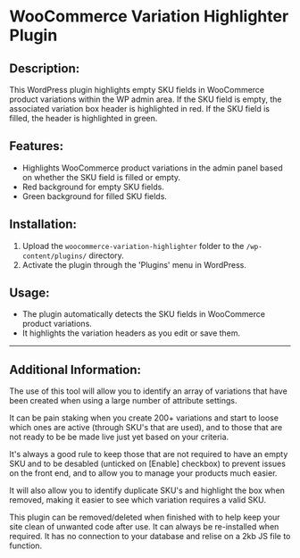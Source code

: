 # WooCommerce Variation Highlighter Plugin

## Description:
This WordPress plugin highlights empty SKU fields in WooCommerce product variations within the WP admin area. If the SKU field is empty, the associated variation box header is highlighted in red. If the SKU field is filled, the header is highlighted in green.

## Features:
- Highlights WooCommerce product variations in the admin panel based on whether the SKU field is filled or empty.
- Red background for empty SKU fields.
- Green background for filled SKU fields.

## Installation:
1. Upload the `woocommerce-variation-highlighter` folder to the `/wp-content/plugins/` directory.
2. Activate the plugin through the 'Plugins' menu in WordPress.

## Usage:
- The plugin automatically detects the SKU fields in WooCommerce product variations.
- It highlights the variation headers as you edit or save them.

-----------------------
## Additional Information:

The use of this tool will allow you to identify an array of variations that have been created when using a large number of attribute settings.

It can be pain staking when you create 200+ variations and start to loose which ones are active (through SKU's that are used), and to those that are not ready to be be made live just yet based on your criteria.

It's always a good rule to keep those that are not required to have an empty SKU and to be desabled (unticked on [Enable] checkbox) to prevent issues on the front end, and to allow you to manage your products much easier.

It will also allow you to identify duplicate SKU's and highlight the box when removed, making it easier to see which variation requires a valid SKU.

This plugin can be removed/deleted when finished with to help keep your site clean of unwanted code after use. It can always be re-installed when required. It has no connection to your database and relise on a 2kb JS file to function.
